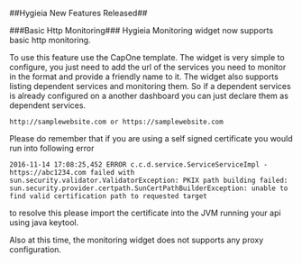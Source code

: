 ##Hygieia New Features Released##

###Basic Http Monitoring###
 Hygieia Monitoring widget now supports basic http monitoring.
 
 
 To use this feature use the CapOne template. The widget is very simple to configure, you just need to add the url of the services you need to monitor in the format and provide a friendly name to it.
 The widget also supports listing dependent services and monitoring them. So if a dependent services is already configured on a another dashboard you can just declare them as dependent services.
 
 `http://samplewebsite.com or https://samplewebsite.com`
 
 Please do remember that if you are using a self signed certificate you would run into following error
 
 `2016-11-14 17:08:25,452 ERROR c.c.d.service.ServiceServiceImpl - https://abc1234.com failed with sun.security.validator.ValidatorException: PKIX path building failed: sun.security.provider.certpath.SunCertPathBuilderException: unable to find valid certification path to requested target`
 
 to resolve this please import the certificate into the JVM running your api using java keytool. 
 
 Also at this time, the monitoring widget does not supports any proxy configuration.
 
 